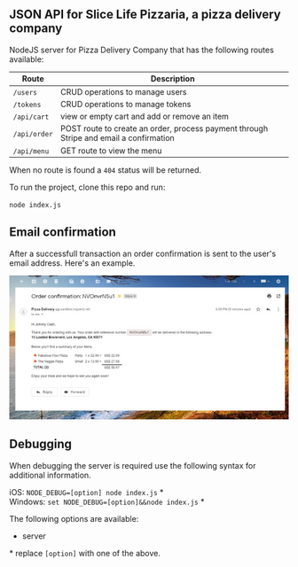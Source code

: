 ## JSON API for Slice Life Pizzaria, a pizza delivery company

NodeJS server for Pizza Delivery Company that has the following routes available:

| Route | Description |
| --- | --- |
|`/users` | CRUD operations to manage users
|`/tokens` | CRUD operations to manage tokens
|`/api/cart` | view or empty cart and add or remove an item
|`/api/order` | POST route to create an order, process payment through Stripe and email a confirmation
|`/api/menu` | GET route to view the menu

When no route is found a `404` status will be returned.

To run the project, clone this repo and run:

`node index.js`

<!-- To run the server locally in production mode use:

iOS: `NODE_ENV=production node index.js`<br>
Windows: `set NODE_ENV=production&& node index.js`

## Create an SSL certificate for production

In order to personalise the https server, create a new certificate in the https folder with the following files `cert.pem` and `key.pem`. Instructions can be found [here](https://github.com/rscheffers82/RESTful-api/tree/master/https).
-->

## Email confirmation

After a successfull transaction an order confirmation is sent to the user's email address. Here's an example.

![Order Confirmation email](https://raw.githubusercontent.com/rscheffers82/slice-life-pizzaria/master/public/email-example.jpg)


## Debugging

When debugging the server is required use the following syntax for additional information.

iOS: `NODE_DEBUG=[option] node index.js` \*<br>
Windows: `set NODE_DEBUG=[option]&&node index.js` \*

The following options are available:
- server

\* replace `[option]` with one of the above.